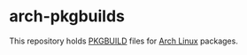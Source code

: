 arch-pkgbuilds
==============

This repository holds [PKGBUILD](https://wiki.archlinux.org/index.php/PKGBUILD) files for [Arch Linux](https://www.archlinux.org/) packages.

